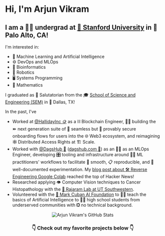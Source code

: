 # Hi, I'm Arjun Vikram

## I am a 🚴‍♂️ undergrad at [🌲 Stanford University](https://cs.stanford.edu/) in 📍Palo Alto, CA! 

I'm interested in:

- 🧠 Machine Learning and Artificial Intelligence
- ⚙️ DevOps and MLOps
- 🧬 Bioinformatics
- 🤖 Robotics
- 🖥️ Systems Programming
- 🧮 Mathematics

I graduated as 🥇 Salutatorian from the 🎓 [School of Science and Engineering (SEM)](https://www.semagnet.org/) in 🤠 Dallas, TX!

<!--### I'm currently-->

In the past, I've

- Worked at [@HallidayInc 🪙](https://halliday.xyz) as a ⛓️ Blockchain Engineer, 👷‍♂️ building the ⏩ next generation suite of 🤝 seamless but 🔐 provably secure onboarding flows for users into the 🌐 Web3 ecosystem, and reimagining 🕸️ Distributed Access Rights at 🏗️ Scale.
- Worked with [@DagsHub :dog:](https://github.com/dagshub) ([dagshub.com :paw_prints:](https://dagshub.com/)) as an :man_technologist: as an MLOps Engineer, developing 🎛️ tooling and infrastructure around 👨‍🔬 ML practitioners' workflows to facilitate 🧈 smooth, 📋 reproducible, and 📔 well-documented experimentation. My [blog post about 🛠️ Reverse Engineering Google Colab](https://news.ycombinator.com/item?id=31851031) reached the top of Hacker News!
- Researched applying :eye: Computer Vision techniques to Cancer Histopathology with the [:test_tube: Rajaram Lab at UT Southwestern](https://www.rajaramlab.org/).
- Volunteered with the [:basketball: Mark Cuban AI Foundation](https://markcubancompanies.com/projects/ai-bootcamps/) to :man_teacher: teach the basics of Artificial Intelligence to :woman_student: high school students from underserved communities with :negative_squared_cross_mark: no technical background.

<p align="center">
  <img src="https://github-readme-stats-arjvik.vercel.app/api?username=arjvik&include_all_commits=true&count_private=true&show_icons=true&theme=ambient_gradient&border_radius=20&show=reviews,prs_merged&hide=contribs&hide_border=true" alt="Arjun Vikram's GitHub Stats"/>
</p>

### <p align="center"> 👇 Check out my favorite projects below 👇 </p>
